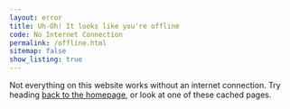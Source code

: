 ```yaml
---
layout: error
title: Uh-Oh! It looks like you're offline
code: No Internet Connection
permalink: /offline.html
sitemap: false
show_listing: true
---
```


Not everything on this website works without an internet connection. Try heading [back to the homepage](/), or look at one of these cached pages.
